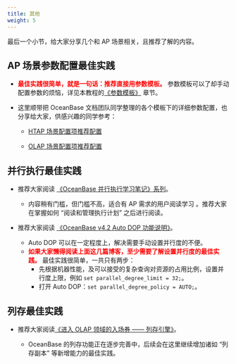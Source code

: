 ```yaml
---
title: 其他
weight: 5
---
```


最后一个小节，给大家分享几个和 AP 场景相关，且推荐了解的内容。

## AP 场景参数配置最佳实践

- **<font color="red">最佳实践很简单，就是一句话：推荐直接用参数模板。</font>** 参数模板可以了却手动配置参数的烦恼，详见本教程的[《参数模板》](https://oceanbase.github.io/docs/user_manual/operation_and_maintenance/zh-CN/scenario_best_practices/parameter_templates) 章节。

- 这里顺带把 OceanBase 文档团队同学整理的各个模板下的详细参数配置，也分享给大家，供感兴趣的同学参考：

    - [HTAP 场景配置项推荐配置](https://www.oceanbase.com/docs/common-best-practices-1000000001489644)

    - [OLAP 场景配置项推荐配置](https://www.oceanbase.com/docs/common-best-practices-1000000001489645)


## 并行执行最佳实践

- 推荐大家阅读 [《OceanBase 并行执行学习笔记》系列](https://open.oceanbase.com/blog/7083583808)。

    - 内容稍有门槛，但门槛不高，适合有 AP 需求的用户阅读学习 。推荐大家在掌握如何 “阅读和管理执行计划” 之后进行阅读。

- 推荐大家阅读 [《OceanBase v4.2 Auto DOP 功能说明》](https://open.oceanbase.com/blog/7439298336)。

    - Auto DOP 可以在一定程度上，解决需要手动设置并行度的不便。
    - **<font color="red">如果大家懒得阅读上面这几篇博客，至少需要了解设置并行度的最佳实践。</font>** 最佳实践很简单，一共只有两步：
        - 先根据机器性能，及可以接受的复杂查询对资源的占用比例，设置并行度上限，例如 ``set parallel_degree_limit = 32;``。
        - 打开 Auto DOP：``set parallel_degree_policy = AUTO;``。

## 列存最佳实践

- 推荐大家阅读[《进入 OLAP 领域的入场券 —— 列存引擎》](https://open.oceanbase.com/blog/11547010336)。
    
    - OceanBase 的列存功能正在逐步完善中，后续会在这里继续增加诸如 “列存副本” 等新增能力的最佳实践。    